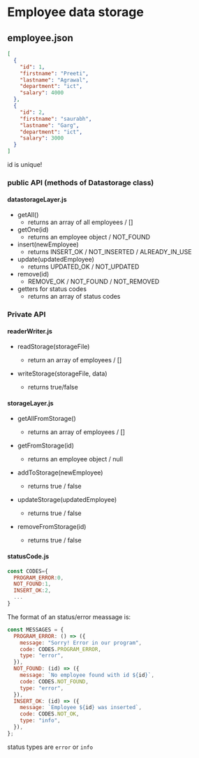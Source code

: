 # Employee data storage

## employee.json

```json
[
  {
    "id": 1,
    "firstname": "Preeti",
    "lastname": "Agrawal",
    "department": "ict",
    "salary": 4000
  },
  {
    "id": 2,
    "firstname": "saurabh",
    "lastname": "Garg",
    "department": "ict",
    "salary": 3000
  }
]
```

id is unique!

### public API (methods of Datastorage class)

#### datastorageLayer.js

- getAll()
  - returns an array of all employees / []
- getOne(id)
  - returns an employee object / NOT_FOUND
- insert(newEmployee)
  - returns INSERT_OK / NOT_INSERTED / ALREADY_IN_USE
- update(updatedEmployee)
  - returns UPDATED_OK / NOT_UPDATED
- remove(id)
  - REMOVE_OK / NOT_FOUND / NOT_REMOVED
- getters for status codes
  - returns an array of status codes

### Private API

#### readerWriter.js

- readStorage(storageFile)

  - return an array of employees / []

- writeStorage(storageFile, data)
  - returns true/false

#### storageLayer.js
- getAllFromStorage()
  - returns an array of employees / []

- getFromStorage(id)

  - returns an employee object / null

- addToStorage(newEmployee)

  - returns true / false

- updateStorage(updatedEmployee)

  - returns true / false

- removeFromStorage(id)
  - returns true / false

#### statusCode.js

```js
const CODES={
  PROGRAM_ERROR:0,
  NOT_FOUND:1,
  INSERT_OK:2,
  ...
}
```

The format of an status/error meassage is:

```js
const MESSAGES = {
  PROGRAM_ERROR: () => ({
    message: "Sorry! Error in our program",
    code: CODES.PROGRAM_ERROR,
    type: "error",
  }),
  NOT_FOUND: (id) => ({
    message: `No employee found with id ${id}`,
    code: CODES.NOT_FOUND,
    type: "error",
  }),
  INSERT_OK: (id) => ({
    message: `Employee ${id} was inserted`,
    code: CODES.NOT_OK,
    type: "info",
  }),
};
```

status types are `error` or `info`
